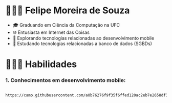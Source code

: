 # 👨🏽‍🎓  Felipe Moreira de Souza

- 🎓  Graduando em Ciência da Computação na UFC
- 🌐  Entusiasta em Internet das Coisas
- 📱  Explorando tecnologias relacionadas ao desenvolvimento mobile
- 💽  Estudando tecnologias relacionadas a banco de dados (SGBDs)

# 🧑🏽‍💻 Habilidades

### 1. Conhecimentos em desenvolvimento mobile:
        https://camo.githubusercontent.com/a0b76276f9f35f6ffed120ac2eb7e2658df323f8d7f829445164edd50d762630/68747470733a2f2f696d672e736869656c64732e696f2f62616467652f2d6a6176612d7265643f7374796c653d666c61742d737175617265266c6f676f3d6a617661
               
